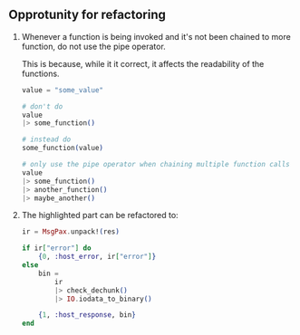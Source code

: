 ## Opprotunity for refactoring

1. Whenever a function is being invoked and it's not been chained to more function, do not use the pipe operator.

   This is because, while it it correct, it affects the readability of the functions.

   ```elixir
   value = "some_value"

   # don't do
   value
   |> some_function()

   # instead do
   some_function(value)

   # only use the pipe operator when chaining multiple function calls
   value
   |> some_function()
   |> another_function()
   |> maybe_another()

   ```

2. The highlighted part can be refactored to:

   ```elixir
   ir = MsgPax.unpack!(res)

   if ir["error"] do
       {0, :host_error, ir["error"]}
   else
       bin =
           ir
           |> check_dechunk()
           |> IO.iodata_to_binary()

       {1, :host_response, bin}
   end

   ```
